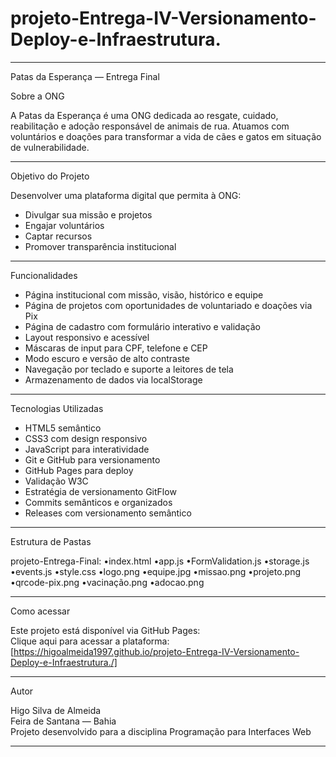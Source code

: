 # projeto-Entrega-IV-Versionamento-Deploy-e-Infraestrutura.
---

  Patas da Esperança — Entrega Final

  Sobre a ONG

A Patas da Esperança é uma ONG dedicada ao resgate, cuidado, reabilitação e adoção responsável de animais de rua. Atuamos com voluntários e doações para transformar a vida de cães e gatos em situação de vulnerabilidade.

---

  Objetivo do Projeto

Desenvolver uma plataforma digital que permita à ONG:

-   Divulgar sua missão e projetos  
-   Engajar voluntários  
-   Captar recursos  
-   Promover transparência institucional  

---

  Funcionalidades

-   Página institucional com missão, visão, histórico e equipe  
-   Página de projetos com oportunidades de voluntariado e doações via Pix  
-   Página de cadastro com formulário interativo e validação  
-   Layout responsivo e acessível  
-   Máscaras de input para CPF, telefone e CEP  
-   Modo escuro e versão de alto contraste  
-   Navegação por teclado e suporte a leitores de tela  
-   Armazenamento de dados via localStorage  

---

  Tecnologias Utilizadas

-   HTML5 semântico  
-   CSS3 com design responsivo  
-   JavaScript para interatividade  
-   Git e GitHub para versionamento  
-   GitHub Pages para deploy  
-   Validação W3C  
-   Estratégia de versionamento GitFlow  
-   Commits semânticos e organizados  
-   Releases com versionamento semântico  

---

  Estrutura de Pastas


projeto-Entrega-Final:
•index.html
•app.js
•FormValidation.js
•storage.js
•events.js
•style.css
•logo.png
•equipe.jpg
•missao.png
•projeto.png
•qrcode-pix.png
•vacinação.png
•adocao.png

---

  Como acessar

Este projeto está disponível via GitHub Pages:  
  Clique aqui para acessar a plataforma:[https://higoalmeida1997.github.io/projeto-Entrega-IV-Versionamento-Deploy-e-Infraestrutura./]

---

 Autor

Higo Silva de Almeida  
Feira de Santana — Bahia  
Projeto desenvolvido para a disciplina Programação para Interfaces Web

---
